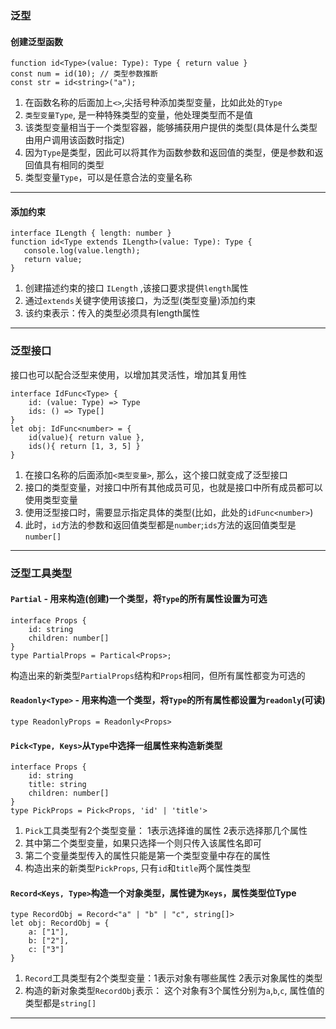 ### 泛型

#### 创建泛型函数

```
function id<Type>(value: Type): Type { return value }
const num = id(10); // 类型参数推断
const str = id<string>("a");
```

1.  在函数名称的后面加上`<>`,尖括号种添加类型变量，比如此处的`Type`
2.  `类型变量Type`, 是一种特殊类型的变量，他处理类型而不是值
3.  该类型变量相当于一个类型容器，能够捕获用户提供的类型(具体是什么类型由用户调用该函数时指定)
4.  因为`Type`是类型，因此可以将其作为函数参数和返回值的类型，便是参数和返回值具有相同的类型
5.  类型变量`Type`，可以是任意合法的变量名称

---

#### 添加约束

```
interface ILength { length: number }
function id<Type extends ILength>(value: Type): Type {
   console.log(value.length);
   return value;
}
```

1. 创建描述约束的接口 `ILength` ,该接口要求提供`length`属性
2. 通过`extends`关键字使用该接口，为泛型(类型变量)添加约束
3. 该约束表示：传入的类型必须具有length属性

---

### 泛型接口

接口也可以配合泛型来使用，以增加其灵活性，增加其复用性

```
interface IdFunc<Type> {
    id: (value: Type) => Type
    ids: () => Type[]
}
let obj: IdFunc<number> = {
    id(value){ return value },
    ids(){ return [1, 3, 5] }
}
```

1. 在接口名称的后面添加`<类型变量>`, 那么，这个接口就变成了泛型接口
2. 接口的类型变量，对接口中所有其他成员可见，也就是接口中所有成员都可以使用类型变量
3. 使用泛型接口时，需要显示指定具体的类型(比如，此处的`idFunc<number>`)
4. 此时，`id`方法的参数和返回值类型都是`number`;`ids`方法的返回值类型是`number[]`

---

### 泛型工具类型

#### `Partial` - 用来构造(创建)一个类型，将`Type`的所有属性设置为可选

```
interface Props {
    id: string
    children: number[]
}
type PartialProps = Partical<Props>;
```

构造出来的新类型`PartialProps`结构和`Props`相同，但所有属性都变为可选的

#### `Readonly<Type>` - 用来构造一个类型，将`Type`的所有属性都设置为`readonly`(可读)

```
type ReadonlyProps = Readonly<Props>
```

#### `Pick<Type, Keys>`从`Type`中选择一组属性来构造新类型

```
interface Props {
    id: string
    title: string
    children: number[]
}
type PickProps = Pick<Props, 'id' | 'title'>
```

1. `Pick`工具类型有2个类型变量： 1表示选择谁的属性 2表示选择那几个属性
2. 其中第二个类型变量，如果只选择一个则只传入该属性名即可
3. 第二个变量类型传入的属性只能是第一个类型变量中存在的属性
4. 构造出来的新类型`PickProps`, 只有`id`和`title`两个属性类型

#### `Record<Keys, Type>`构造一个对象类型，属性键为`Keys`，属性类型位Type

```
type RecordObj = Record<"a" | "b" | "c", string[]>
let obj: RecordObj = {
    a: ["1"],
    b: ["2"],
    c: ["3"]
}
```

1. `Record`工具类型有2个类型变量：1表示对象有哪些属性 2表示对象属性的类型
2. 构造的新对象类型`RecordObj`表示： 这个对象有3个属性分别为`a`,`b`,`c`, 属性值的类型都是`string[]`

---

